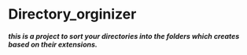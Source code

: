 # Directory_orginizer
##### this is a project to sort your directories into the folders which creates based on their extensions.
